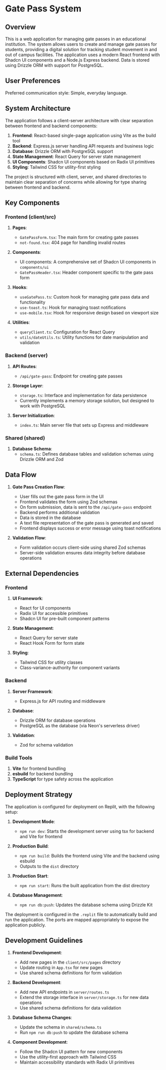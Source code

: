# Gate Pass System

## Overview

This is a web application for managing gate passes in an educational institution. The system allows users to create and manage gate passes for students, providing a digital solution for tracking student movement in and out of campus facilities. The application uses a modern React frontend with Shadcn UI components and a Node.js Express backend. Data is stored using Drizzle ORM with support for PostgreSQL.

## User Preferences

Preferred communication style: Simple, everyday language.

## System Architecture

The application follows a client-server architecture with clear separation between frontend and backend components:

1. **Frontend**: React-based single-page application using Vite as the build tool
2. **Backend**: Express.js server handling API requests and business logic
3. **Database**: Drizzle ORM with PostgreSQL support
4. **State Management**: React Query for server state management
5. **UI Components**: Shadcn UI components based on Radix UI primitives
6. **Styling**: Tailwind CSS for utility-first styling

The project is structured with client, server, and shared directories to maintain clear separation of concerns while allowing for type sharing between frontend and backend.

## Key Components

### Frontend (client/src)

1. **Pages**:
   - `GatePassForm.tsx`: The main form for creating gate passes
   - `not-found.tsx`: 404 page for handling invalid routes

2. **Components**:
   - UI components: A comprehensive set of Shadcn UI components in `components/ui`
   - `GatePassHeader.tsx`: Header component specific to the gate pass form

3. **Hooks**:
   - `useGatePass.ts`: Custom hook for managing gate pass data and functionality
   - `use-toast.ts`: Hook for managing toast notifications
   - `use-mobile.tsx`: Hook for responsive design based on viewport size

4. **Utilities**:
   - `queryClient.ts`: Configuration for React Query
   - `utils/dateUtils.ts`: Utility functions for date manipulation and validation

### Backend (server)

1. **API Routes**:
   - `/api/gate-pass`: Endpoint for creating gate passes

2. **Storage Layer**:
   - `storage.ts`: Interface and implementation for data persistence
   - Currently implements a memory storage solution, but designed to work with PostgreSQL

3. **Server Initialization**:
   - `index.ts`: Main server file that sets up Express and middleware

### Shared (shared)

1. **Database Schema**:
   - `schema.ts`: Defines database tables and validation schemas using Drizzle ORM and Zod

## Data Flow

1. **Gate Pass Creation Flow**:
   - User fills out the gate pass form in the UI
   - Frontend validates the form using Zod schemas
   - On form submission, data is sent to the `/api/gate-pass` endpoint
   - Backend performs additional validation
   - Data is stored in the database
   - A text file representation of the gate pass is generated and saved
   - Frontend displays success or error message using toast notifications

2. **Validation Flow**:
   - Form validation occurs client-side using shared Zod schemas
   - Server-side validation ensures data integrity before database operations

## External Dependencies

### Frontend

1. **UI Framework**:
   - React for UI components
   - Radix UI for accessible primitives
   - Shadcn UI for pre-built component patterns

2. **State Management**:
   - React Query for server state
   - React Hook Form for form state

3. **Styling**:
   - Tailwind CSS for utility classes
   - Class-variance-authority for component variants

### Backend

1. **Server Framework**:
   - Express.js for API routing and middleware

2. **Database**:
   - Drizzle ORM for database operations
   - PostgreSQL as the database (via Neon's serverless driver)

3. **Validation**:
   - Zod for schema validation

### Build Tools

1. **Vite** for frontend bundling
2. **esbuild** for backend bundling
3. **TypeScript** for type safety across the application

## Deployment Strategy

The application is configured for deployment on Replit, with the following setup:

1. **Development Mode**:
   - `npm run dev`: Starts the development server using tsx for backend and Vite for frontend

2. **Production Build**:
   - `npm run build`: Builds the frontend using Vite and the backend using esbuild
   - Outputs to the `dist` directory

3. **Production Start**:
   - `npm run start`: Runs the built application from the dist directory

4. **Database Management**:
   - `npm run db:push`: Updates the database schema using Drizzle Kit

The deployment is configured in the `.replit` file to automatically build and run the application. The ports are mapped appropriately to expose the application publicly.

## Development Guidelines

1. **Frontend Development**:
   - Add new pages in the `client/src/pages` directory
   - Update routing in `App.tsx` for new pages
   - Use shared schema definitions for form validation

2. **Backend Development**:
   - Add new API endpoints in `server/routes.ts`
   - Extend the storage interface in `server/storage.ts` for new data operations
   - Use shared schema definitions for data validation

3. **Database Schema Changes**:
   - Update the schema in `shared/schema.ts`
   - Run `npm run db:push` to update the database schema

4. **Component Development**:
   - Follow the Shadcn UI pattern for new components
   - Use the utility-first approach with Tailwind CSS
   - Maintain accessibility standards with Radix UI primitives